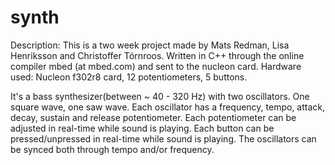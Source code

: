 # synth

Description: This is a two week project made by Mats Redman, Lisa Henriksson and Christoffer Törnroos.
Written in C++ through the online compiler mbed (at mbed.com) and sent to the nucleon card.
Hardware used: Nucleon f302r8 card, 12 potentiometers, 5 buttons.

It's a bass synthesizer(between ~ 40 - 320 Hz) with two oscillators. One square wave, one saw wave. Each oscillator has a frequency, tempo, attack, 
decay, sustain and release potentiometer. Each potentiometer can be adjusted in real-time while sound is playing.
Each button can be pressed/unpressed in real-time while sound is playing.
The oscillators can be synced both through tempo and/or frequency.
